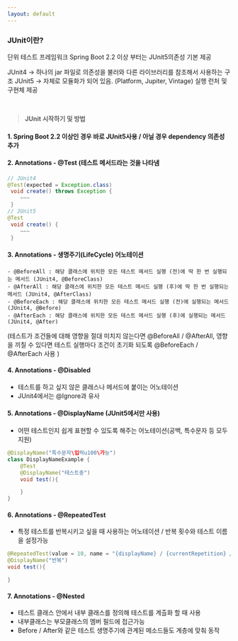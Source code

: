 ```yaml
---
layout: default
---
```


### **JUnit이란?**
단위 테스트 프레임워크
Spring Boot 2.2 이상 부터는 JUnit5의존성 기본 제공

JUnit4 -> 하나의 jar 파일로 의존성을 불러와 다른 라이브러리를 참조해서 사용하는 구조
JUnit5 -> 자체로 모듈화가 되어 있음. (Platform, Jupiter, Vintage) 실행 런처 및 구현체 제공

<br/>

> **JUnit 시작하기 및 방법**

#### 1. Spring Boot 2.2 이상인 경우 바로 JUnit5사용 / 아닐 경우 dependency 의존성 추가
#### 2. Annotations - @Test (테스트 메서드라는 것을 나타냄

```java
// JUnit4
@Test(expected = Exception.class)
 void create() throws Exception {
    ~~~
 }
// JUnit5
@Test
 void create() {
    ~~~
 }
```

#### 3. Annotations - 생명주기(LifeCycle) 어노테이션 
    - @BeforeAll : 해당 클래스에 위치한 모든 테스트 메서드 실행 (전)에 딱 한 번 실행되는 메서드 (JUnit4, @BeforeClass)
    - @AfterAll : 해당 클래스에 위치한 모든 테스트 메서드 실행 (후)에 딱 한 번 실행되는 메서드 (JUnit4, @AfterClass)
    - @BeforeEach : 해당 클래스에 위치한 모든 테스트 메서드 실행 (전)에 실행되는 메서드 (JUnit4, @Before)
    - @AfterEach : 해당 클래스에 위치한 모든 테스트 메서드 실행 (후)에 실행되는 메서드 (JUnit4, @After)
 
(테스트가 조건들에 대해 영향을 절대 미치지 않는다면 @BeforeAll / @AfterAll, 영향을 끼칠 수 있다면 테스트 실행마다 조건이 초기화 되도록 @BeforeEach / @AfterEach 사용 )

#### 4. Annotations - @Disabled 
 - 테스트를 하고 싶지 않은 클래스나 메서드에 붙이는 어노테이션
 - JUnit4에서는 @Ignore과 유사

#### 5. Annotations - @DisplayName (JUnit5에서만 사용)
 - 어떤 테스트인지 쉽게 표현할 수 있도록 해주는 어노테이션(공백, 특수문자 등 모두 지원)

```java
@DisplayName("특수문자\입력u100\가능")
class DisplayNameExample {
    @Test
    @DisplayName("테스트중")
    void test(){

    }
}
```
#### 6. Annotations - @RepeatedTest 
 - 특정 테스트를 반복시키고 싶을 때 사용하는 어노테이션 / 반복 횟수와 테스트 이름을 설정가능

```java
@RepeatedTest(value = 10, name = "{displayName} / {currentRepetition} / {totalRpetitions}")
@DisplayName("반복")
void test(){

}
```

#### 7. Annotations - @Nested 
 - 테스트 클래스 안에서 내부 클래스를 정의해 테스트를 계츨화 할 때 사용
 - 내부클래스는 부모클래스의 멤버 필드에 접근가능
 - Before / After와 같은 테스트 생명주기에 관계된 메소드들도 계층에 맞춰 동작